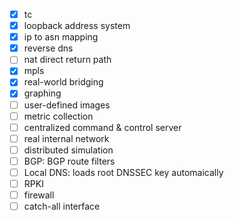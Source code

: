- [x] tc
- [x] loopback address system
- [x] ip to asn mapping
- [x] reverse dns
- [ ] nat direct return path
- [x] mpls
- [x] real-world bridging
- [x] graphing
- [ ] user-defined images
- [ ] metric collection
- [ ] centralized command & control server
- [ ] real internal network
- [ ] distributed simulation
- [ ] BGP: BGP route filters
- [ ] Local DNS: loads root DNSSEC key automaically
- [ ] RPKI
- [ ] firewall
- [ ] catch-all interface
